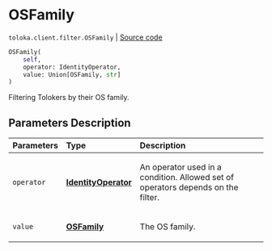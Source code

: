 # OSFamily
`toloka.client.filter.OSFamily` | [Source code](https://github.com/Toloka/toloka-kit/blob/v1.2.0.post1/src/client/filter.py#L553)

```python
OSFamily(
    self,
    operator: IdentityOperator,
    value: Union[OSFamily, str]
)
```

Filtering Tolokers by their OS family.

## Parameters Description

| Parameters | Type | Description |
| :----------| :----| :-----------|
`operator`|**[IdentityOperator](toloka.client.primitives.operators.IdentityOperator.md)**|<p>An operator used in a condition. Allowed set of operators depends on the filter.</p>
`value`|**[OSFamily](toloka.client.filter.OSFamily.OSFamily.md)**|<p>The OS family.</p>
